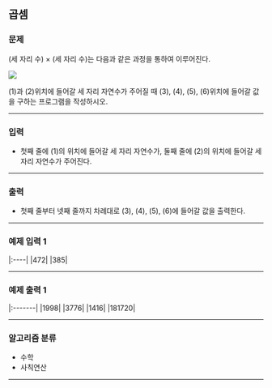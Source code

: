 곱셈
-------------
### 문제

(세 자리 수) × (세 자리 수)는 다음과 같은 과정을 통하여 이루어진다.

<img src="https://user-images.githubusercontent.com/90941665/160260979-b8407b13-d68c-4331-a3b4-a7cac0736829.png">

(1)과 (2)위치에 들어갈 세 자리 자연수가 주어질 때 (3), (4), (5), (6)위치에 들어갈 값을 구하는 프로그램을 작성하시오.

- - -

### 입력
* 첫째 줄에 (1)의 위치에 들어갈 세 자리 자연수가, 둘째 줄에 (2)의 위치에 들어갈 세자리 자연수가 주어진다.

- - -

### 출력
* 첫째 줄부터 넷째 줄까지 차례대로 (3), (4), (5), (6)에 들어갈 값을 출력한다.
- - -

### 예제 입력 1
|:----|
|472|
|385|

- - -

### 예제 출력 1
|:-------|
|1998|
|3776|
|1416|
|181720|

- - -

### 알고리즘 분류
* 수학
* 사칙연산

- - -